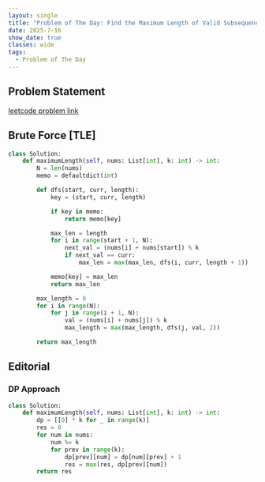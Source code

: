 ```yaml
---
layout: single
title: "Problem of The Day: Find the Maximum Length of Valid Subsequence II"
date: 2025-7-16
show_date: true
classes: wide
tags:
  - Problem of The Day
---
```


## Problem Statement

[leetcode problem link](https://leetcode.com/problems/find-the-maximum-length-of-valid-subsequence-ii/description/?envType=daily-question&envId=2025-07-17)

## Brute Force [TLE]

```python
class Solution:
    def maximumLength(self, nums: List[int], k: int) -> int:
        N = len(nums)
        memo = defaultdict(int)

        def dfs(start, curr, length):
            key = (start, curr, length)

            if key in memo:
                return memo[key]

            max_len = length
            for i in range(start + 1, N):
                next_val = (nums[i] + nums[start]) % k
                if next_val == curr:
                    max_len = max(max_len, dfs(i, curr, length + 1))

            memo[key] = max_len
            return max_len

        max_length = 0
        for i in range(N):
            for j in range(i + 1, N):
                val = (nums[i] + nums[j]) % k
                max_length = max(max_length, dfs(j, val, 2))

        return max_length
```

## Editorial

### DP Approach

```python
class Solution:
    def maximumLength(self, nums: List[int], k: int) -> int:
        dp = [[0] * k for _ in range(k)]
        res = 0
        for num in nums:
            num %= k
            for prev in range(k):
                dp[prev][num] = dp[num][prev] + 1
                res = max(res, dp[prev][num])
        return res
```
